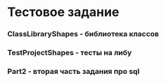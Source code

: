 # Тестовое задание

### ClassLibraryShapes - библиотека классов
### TestProjectShapes - тесты на либу
### Part2 - вторая часть задания про sql

